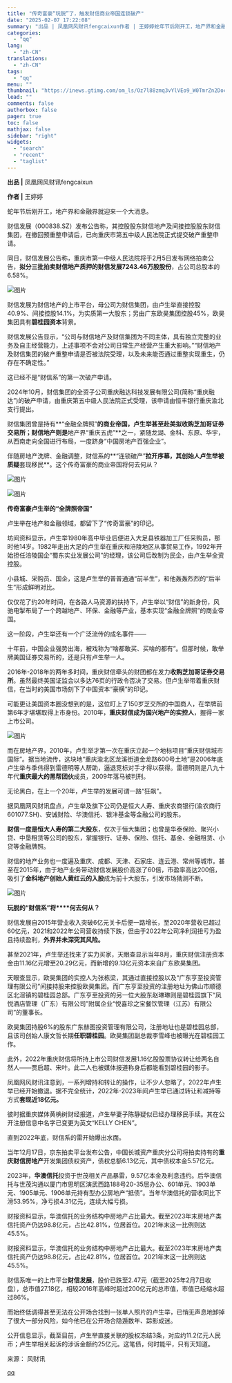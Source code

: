 ```yaml
---
title: "传奇富豪“玩脱”了，触发财信商业帝国连锁破产"
date: "2025-02-07 17:22:08"
summary: "出品 | 凤凰网风财讯fengcaixun作者 | 王婷婷蛇年节后刚开工，地产界和金融界就迎来一个大..."
categories:
  - "qq"
lang:
  - "zh-CN"
translations:
  - "zh-CN"
tags:
  - "qq"
menu: ""
thumbnail: "https://inews.gtimg.com/om_ls/Oz7l88zmq3vYlVEo9_W0TmrZn2DocqeDIHLdATp1rmEq0AA_640360/0"
lead: ""
comments: false
authorbox: false
pager: true
toc: false
mathjax: false
sidebar: "right"
widgets:
  - "search"
  - "recent"
  - "taglist"
---
```


**出品 |** 凤凰网风财讯fengcaixun

**作者 |** 王婷婷

蛇年节后刚开工，地产界和金融界就迎来一个大消息。

财信发展（000838.SZ）发布公告称，其控股股东财信地产及间接控股股东财信集团，在撤回预重整申请后，已向重庆市第五中级人民法院正式提交破产重整申请。

同日，财信发展公告称，重庆市第一中级人民法院将于2月5日发布网络拍卖公告，**拟分三批拍卖财信地产质押的财信发展7243.46万股股份**，占公司总股本的6.58%。

![图片](https://inews.gtimg.com/news_bt/OVeMa9GCCvnNzI043e_sX5v1_oG3-59U_vyTUCsH7KTH4AA/641)

财信发展为财信地产的上市平台，母公司为财信集团，由卢生举直接控股40.9%、间接控股14.1%，为实质第一大股东；另由广东欧昊集团控股45%，欧昊集团具有**碧桂园资本**背景。  


财信发展公告显示，“公司与财信地产及财信集团为不同主体，具有独立完整的业务及自主经营能力，上述事项不会对公司日常生产经营产生重大影响。”“财信地产及财信集团的破产重整申请是否被法院受理，以及未来能否通过重整实现重生，仍存在不确定性。”

这已经不是“财信系”的第一次破产申请。

2024年10月，财信集团的全资子公司重庆融达科技发展有限公司(简称“重庆融达”)的破产申请，由重庆第五中级人民法院正式受理，该申请由恒丰银行重庆渝北支行提出。

财信集团曾是持有**“金融全牌照”**的商业帝国，卢生举甚至赴美拟收购芝加哥证券交易所；财信地产则是**地产界“重庆五虎”**之一，紧随龙湖、金科、东原、华宇，从西南走向全国进行布局，一度跻身“中国房地产百强企业”。

伴随房地产洗牌、金融调整，财信系的**“连锁破产”**拉开序幕，其创始人卢生举被质疑**套现移民**。这个传奇富豪的商业帝国将何去何从？

![图片](https://inews.gtimg.com/news_bt/ObWcei4CkZv_r-DrGocb9hmx4kQ9DV4924fapUawZphSoAA/641)

![图片](https://inews.gtimg.com/news_bt/OH1BE6k7Tw4QDlEFfqjInmGYkUV5JBNOJiJsnTNYRNPQ4AA/641)

**传奇富豪卢生举的“全牌照帝国”**

卢生举在地产和金融领域，都留下了“传奇富豪”的印记。

坊间资料显示，卢生举1980年高中毕业后便进入大足县铁器加工厂任采购员，那时他14岁。1982年走出大足的卢生举在重庆和涪陵地区从事贸易工作，1992年开始担任涪陵国企“蜀东实业发展公司”的经理，该公司后改制为民企，由卢生举全资控股。

小县城、采购员、国企，这是卢生举的普普通通“前半生”，和他轰轰烈烈的“后半生”形成鲜明对比。

仅仅花了约20年时间，在各路人马资源的扶持下，卢生举以“财信”的新身份，风驰电掣布局了一个跨越地产、环保、金融等产业，基本实现“金融全牌照”的商业帝国。

这一阶段，卢生举还有一个广泛流传的成名事件——

十年前，中国企业强势出海，被戏称为“啥都敢买、买啥的都有”。但那时候，敢举牌美国证券交易所的，还是只有卢生举一人。

2016年-2018年的两年多时间，重庆财信牵头的财团都在发力**收购芝加哥证券交易所**。虽然最终美国证监会以多达76页的行政令否决了交易。但卢生举带着重庆财信，在当时的美国市场刻下了中国资本“豪横”的印记。

可能更让美国资本圈没想到的是，这位盯上了150岁芝交所的中国商人，在举牌前第6年才堪堪取得上市身份。2010年，**重庆财信成为国兴地产的实控人**，握得一家上市公司。

![图片](https://inews.gtimg.com/news_bt/OJmFBtRArE6SyGpl0XD5EBvEgMEkSeemMNQUv0MZ8kVNcAA/641)

而在房地产界，2010年，卢生举才第一次在重庆立起一个地标项目“重庆财信城市国际”。据当地流传，这块地“重庆渝北区龙溪街道金龙路600号土地”是2006年底卢生举与季伟得到雷德明等人帮助，逼退竞标对手才得以获得。雷德明则是八九十年代**重庆最大的黑帮团伙**成员，2009年落马被判刑。

无论黑白，在上一个20年，卢生举的发展可谓一路“狂飙”。

据凤凰网风财讯盘点，卢生举及旗下公司仍是恒大人寿、重庆农商银行(渝农商行601077.SH)、安诚财险、华澳信托、银沣基金等金融公司的股东。

**财信一度是恒大人寿的第二大股东**，仅次于恒大集团；也曾是华泰保险、聚兴小贷、中垦租赁等公司的股东，掌握银行、‌证券、‌保险、信托、基金、金融租赁、小贷等金融牌照。

财信的地产业务也一度遍及重庆、成都、天津、石家庄、连云港、常州等城市。甚至在2015年，由于地产业务带动财信发展股价高涨了60倍，市盈率高达200倍，吸引了**金科地产创始人黄红云的入股**成为前十大股东，引发市场猜测不断。

![图片](https://inews.gtimg.com/news_bt/OH1BE6k7Tw4QDlEFfqjInmGYkUV5JBNOJiJsnTNYRNPQ4AA/641)

**玩脱的“财信系”将****何去何从？**

财信发展自2015年营业收入突破6亿元关卡后便一路增长，至2020年营收已超过60亿元，2021和2022年公司营收持续下跌，但由于2022年公司净利润扭亏为盈且持续盈利，**外界并未深究其风险。**

甚至2021年，卢生举还找来了实力买家，天眼查显示当年8月，重庆财信注册资本金由11.16亿元增至20.29亿元，而新增的9.13亿元资本来自广东欧昊集团。

天眼查显示，欧昊集团的实控人为张栋梁，其通过直接控股以及“广东亨至投资管理有限公司”间接持股来控股欧昊集团。而广东亨至投资的注册地址为佛山市顺德区北滘镇的碧桂园总部。广东亨至投资的另一位大股东赵琳琳则是碧桂园旗下“凤悦酒店管理（广东）有限公司”附属企业“悦喜珍之宝餐饮管理（江苏）有限公司”的董事长。

欧昊集团持股6%的股东广东赫图投资管理有限公司，注册地址也是碧桂园总部，且该司创始人康文哲长期**任职碧桂园**。欧昊集团副总裁李雪峰也被曝光在碧桂园工作。

此外，2022年重庆财信将所持上市公司财信发展1.16亿股股票协议转让给两名自然人——贾启超、宋叶。此二人也被媒体报道称身后都能看到碧桂园的影子。

凤凰网风财讯注意到，一系列增持和转让的操作，让不少人忽略了，2022年卢生举已经开始撤退。据不完全统计，2022年-2023年间卢生举已通过转让和减持等方式**套现近18亿元。**

彼时据重庆媒体黄桷树财经报道，卢生举妻子陈静疑似已经办理移民手续。其在公开注册信息中名字已变更为英文“KELLY CHEN”。

直到2022年底，财信系的雷开始爆出水面。

当年12月17日，京东拍卖平台发布公告，中国长城资产重庆分公司将拍卖持有的**重庆财信房地产**开发集团债权资产，债权总额6.13亿元，其中债权本金5.57亿元。

2023年，**华澳信托**投资于世茂相关产品暴雷，9.57亿本金及利息违约。后华澳信托与世茂沟通以厦门市思明区演武西路188号20-35层办公、601单元、1903单元、1905单元、1906单元持有型办公房地产“抵债”。当年华澳信托的营收同比下滑53.95%，净亏损4.31亿元，连续大幅亏损。

财报资料显示，华澳信托的业务结构中房地产占比最大。截至2023年末房地产类信托资产仍达98.8亿元，占比42.81%，位居首位。2021年末这一比例则达45.5%。

财报资料显示，华澳信托的业务结构中房地产占比最大。截至2023年末房地产类信托资产仍达98.8亿元，占比42.81%，位居首位。2021年末这一比例则达45.5%。

财信系唯一的上市平台**财信发展**，股价已跌至2.47元（截至2025年2月7日收盘），总市值27.18亿，相较2016年高峰时超过200亿元的总市值，市值已经缩水超过86%。

而始终低调得甚至无法在公开场合找到一张单人照片的卢生举，已悄无声息地卸掉了很大一部分风险，如今他已在公开场合隐遁数年、踪影成迷。

公开信息显示，截至目前，卢生举直接关联的股权冻结3条，对应约11.2亿元人民币；卢生举相关起诉的涉诉金额约25亿元。这笔债，何时能平，只有天知道。

来源： 风财讯

[qq](https://new.qq.com/rain/a/20250207A06Q5A00)
